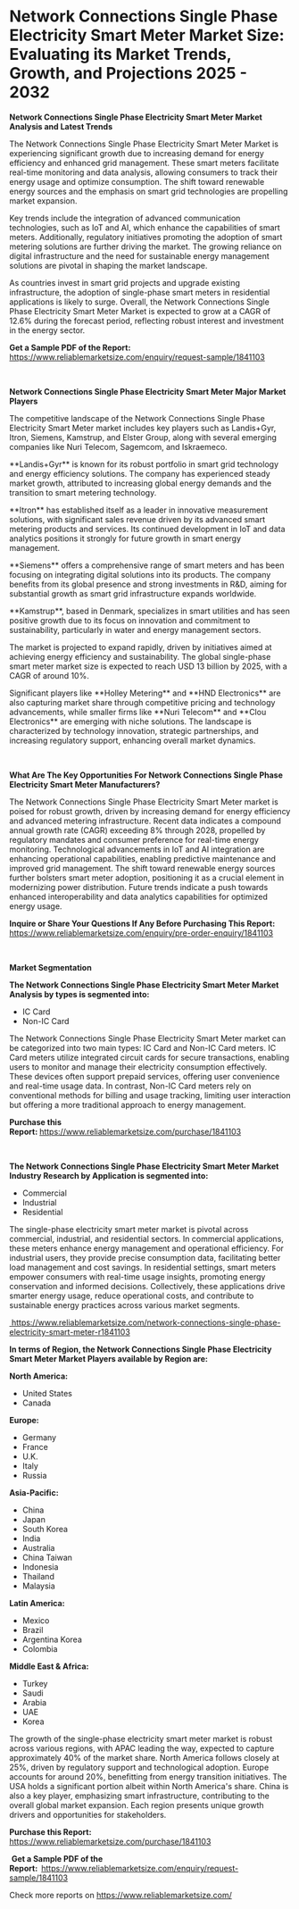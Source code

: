 <p><h1>Network Connections Single Phase Electricity Smart Meter Market Size: Evaluating its Market Trends, Growth, and Projections 2025 - 2032</h1></p><p><strong>Network Connections Single Phase Electricity Smart Meter Market Analysis and Latest Trends</strong></p>
<p><p>The Network Connections Single Phase Electricity Smart Meter Market is experiencing significant growth due to increasing demand for energy efficiency and enhanced grid management. These smart meters facilitate real-time monitoring and data analysis, allowing consumers to track their energy usage and optimize consumption. The shift toward renewable energy sources and the emphasis on smart grid technologies are propelling market expansion. </p><p>Key trends include the integration of advanced communication technologies, such as IoT and AI, which enhance the capabilities of smart meters. Additionally, regulatory initiatives promoting the adoption of smart metering solutions are further driving the market. The growing reliance on digital infrastructure and the need for sustainable energy management solutions are pivotal in shaping the market landscape. </p><p>As countries invest in smart grid projects and upgrade existing infrastructure, the adoption of single-phase smart meters in residential applications is likely to surge. Overall, the Network Connections Single Phase Electricity Smart Meter Market is expected to grow at a CAGR of 12.6% during the forecast period, reflecting robust interest and investment in the energy sector.</p></p>
<p><strong>Get a Sample PDF of the Report:&nbsp;</strong> <a href="https://www.reliablemarketsize.com/enquiry/request-sample/1841103?utm_campaign=2768&utm_medium=2&utm_source=Github&utm_content=ia&utm_term=28022025&utm_id=network-connections-single-phase-electricity-smart-meter">https://www.reliablemarketsize.com/enquiry/request-sample/1841103</a></p>
<p>&nbsp;</p>
<p><strong>Network Connections Single Phase Electricity Smart Meter Major Market Players</strong></p>
<p><p>The competitive landscape of the Network Connections Single Phase Electricity Smart Meter market includes key players such as Landis+Gyr, Itron, Siemens, Kamstrup, and Elster Group, along with several emerging companies like Nuri Telecom, Sagemcom, and Iskraemeco.</p><p>**Landis+Gyr** is known for its robust portfolio in smart grid technology and energy efficiency solutions. The company has experienced steady market growth, attributed to increasing global energy demands and the transition to smart metering technology. </p><p>**Itron** has established itself as a leader in innovative measurement solutions, with significant sales revenue driven by its advanced smart metering products and services. Its continued development in IoT and data analytics positions it strongly for future growth in smart energy management.</p><p>**Siemens** offers a comprehensive range of smart meters and has been focusing on integrating digital solutions into its products. The company benefits from its global presence and strong investments in R&D, aiming for substantial growth as smart grid infrastructure expands worldwide.</p><p>**Kamstrup**, based in Denmark, specializes in smart utilities and has seen positive growth due to its focus on innovation and commitment to sustainability, particularly in water and energy management sectors.</p><p>The market is projected to expand rapidly, driven by initiatives aimed at achieving energy efficiency and sustainability. The global single-phase smart meter market size is expected to reach USD 13 billion by 2025, with a CAGR of around 10%. </p><p>Significant players like **Holley Metering** and **HND Electronics** are also capturing market share through competitive pricing and technology advancements, while smaller firms like **Nuri Telecom** and **Clou Electronics** are emerging with niche solutions. The landscape is characterized by technology innovation, strategic partnerships, and increasing regulatory support, enhancing overall market dynamics.</p></p>
<p>&nbsp;</p>
<p><strong>What Are The Key Opportunities For Network Connections Single Phase Electricity Smart Meter Manufacturers?</strong></p>
<p><p>The Network Connections Single Phase Electricity Smart Meter market is poised for robust growth, driven by increasing demand for energy efficiency and advanced metering infrastructure. Recent data indicates a compound annual growth rate (CAGR) exceeding 8% through 2028, propelled by regulatory mandates and consumer preference for real-time energy monitoring. Technological advancements in IoT and AI integration are enhancing operational capabilities, enabling predictive maintenance and improved grid management. The shift toward renewable energy sources further bolsters smart meter adoption, positioning it as a crucial element in modernizing power distribution. Future trends indicate a push towards enhanced interoperability and data analytics capabilities for optimized energy usage.</p></p>
<p><strong>Inquire or Share Your Questions If Any Before Purchasing This Report:</strong> <a href="https://www.reliablemarketsize.com/enquiry/pre-order-enquiry/1841103?utm_campaign=2768&utm_medium=2&utm_source=Github&utm_content=ia&utm_term=28022025&utm_id=network-connections-single-phase-electricity-smart-meter">https://www.reliablemarketsize.com/enquiry/pre-order-enquiry/1841103</a></p>
<p>&nbsp;</p>
<p><strong>Market Segmentation</strong></p>
<p><strong>The Network Connections Single Phase Electricity Smart Meter Market Analysis by types is segmented into:</strong></p>
<p><ul><li>IC Card</li><li>Non-IC Card</li></ul></p>
<p><p>The Network Connections Single Phase Electricity Smart Meter market can be categorized into two main types: IC Card and Non-IC Card meters. IC Card meters utilize integrated circuit cards for secure transactions, enabling users to monitor and manage their electricity consumption effectively. These devices often support prepaid services, offering user convenience and real-time usage data. In contrast, Non-IC Card meters rely on conventional methods for billing and usage tracking, limiting user interaction but offering a more traditional approach to energy management.</p></p>
<p><strong>Purchase this Report:&nbsp;</strong><a href="https://www.reliablemarketsize.com/purchase/1841103?utm_campaign=2768&utm_medium=2&utm_source=Github&utm_content=ia&utm_term=28022025&utm_id=network-connections-single-phase-electricity-smart-meter">https://www.reliablemarketsize.com/purchase/1841103</a></p>
<p>&nbsp;</p>
<p><strong>The Network Connections Single Phase Electricity Smart Meter Market Industry Research by Application is segmented into:</strong></p>
<p><ul><li>Commercial</li><li>Industrial</li><li>Residential</li></ul></p>
<p><p>The single-phase electricity smart meter market is pivotal across commercial, industrial, and residential sectors. In commercial applications, these meters enhance energy management and operational efficiency. For industrial users, they provide precise consumption data, facilitating better load management and cost savings. In residential settings, smart meters empower consumers with real-time usage insights, promoting energy conservation and informed decisions. Collectively, these applications drive smarter energy usage, reduce operational costs, and contribute to sustainable energy practices across various market segments.</p></p>
<p><a href="https://www.reliablemarketsize.com/network-connections-single-phase-electricity-smart-meter-r1841103?utm_campaign=2768&utm_medium=2&utm_source=Github&utm_content=ia&utm_term=28022025&utm_id=network-connections-single-phase-electricity-smart-meter">&nbsp;https://www.reliablemarketsize.com/network-connections-single-phase-electricity-smart-meter-r1841103</a></p>
<p><strong>In terms of Region, the Network Connections Single Phase Electricity Smart Meter Market Players available by Region are:</strong></p>
<p>
    <p> <strong> North America: </strong>
        <ul>
            <li>United States</li>
            <li>Canada</li>
        </ul>
        </p> 
    <p> <strong> Europe: </strong>
        <ul>
            <li>Germany</li>
            <li>France</li>
            <li>U.K.</li>
            <li>Italy</li>
            <li>Russia</li>
        </ul>
        </p> 
    <p> <strong> Asia-Pacific: </strong>
        <ul>
            <li>China</li>
            <li>Japan</li>
            <li>South Korea</li>
            <li>India</li>
            <li>Australia</li>
            <li>China Taiwan</li>
            <li>Indonesia</li>
            <li>Thailand</li>
            <li>Malaysia</li>
        </ul>
        </p> 
    <p> <strong> Latin America: </strong>
        <ul>
            <li>Mexico</li>
            <li>Brazil</li>
            <li>Argentina Korea</li>
            <li>Colombia</li>
        </ul>
        </p> 
    <p> <strong> Middle East & Africa: </strong>
        <ul>
            <li>Turkey</li>
            <li>Saudi</li>
            <li>Arabia</li>
            <li>UAE</li>
            <li>Korea</li>
        </ul>
    </p>
    </p>
<p><p>The growth of the single-phase electricity smart meter market is robust across various regions, with APAC leading the way, expected to capture approximately 40% of the market share. North America follows closely at 25%, driven by regulatory support and technological adoption. Europe accounts for around 20%, benefitting from energy transition initiatives. The USA holds a significant portion albeit within North America's share. China is also a key player, emphasizing smart infrastructure, contributing to the overall global market expansion. Each region presents unique growth drivers and opportunities for stakeholders.</p></p>
<p><strong>Purchase this Report: </strong><a href="https://www.reliablemarketsize.com/purchase/1841103?utm_campaign=2768&utm_medium=2&utm_source=Github&utm_content=ia&utm_term=28022025&utm_id=network-connections-single-phase-electricity-smart-meter">https://www.reliablemarketsize.com/purchase/1841103</a></p>
<p>&nbsp;<strong>Get a Sample PDF of the Report:&nbsp;&nbsp;</strong><a href="https://www.reliablemarketsize.com/enquiry/request-sample/1841103?utm_campaign=2768&utm_medium=2&utm_source=Github&utm_content=ia&utm_term=28022025&utm_id=network-connections-single-phase-electricity-smart-meter">https://www.reliablemarketsize.com/enquiry/request-sample/1841103</a></p>
<p><strong></strong></p>
<p>Check more reports on <a href="https://www.reliablemarketsize.com/?utm_campaign=2768&utm_medium=2&utm_source=Github&utm_content=ia&utm_term=28022025&utm_id=network-connections-single-phase-electricity-smart-meter">https://www.reliablemarketsize.com/</a></p>